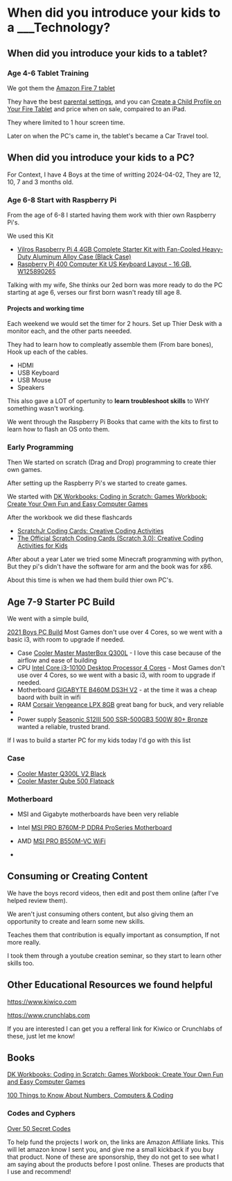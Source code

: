 # When did you introduce your kids to a ___Technology? 

## When did you introduce your kids to a tablet?

### Age 4-6 Tablet Training

We got them the [Amazon Fire 7 tablet](https://amzn.to/3U2SM0g)

They have the best [parental settings](https://www.amazon.com/gp/help/customer/display.html?nodeId=GG2LBLF5V2T8XUX8), and you can [Create a Child Profile on Your Fire Tablet](https://www.amazon.com/gp/help/customer/display.html?nodeId=G3MTGN25XVMNWTFX) and price when on sale, compaired to an iPad.

They where limited to 1 hour screen time.

Later on when the PC's came in, the tablet's became a Car Travel tool.



## When did you introduce your kids to a PC?

For Context, I have 4 Boys at the time of writting 2024-04-02,
They are 12, 10, 7 and 3 months old.

### Age 6-8 Start with Raspberry Pi
From the age of 6-8 I started having them work with thier own Raspberry Pi's.

We used this Kit 
* [Vilros Raspberry Pi 4 4GB Complete Starter Kit with Fan-Cooled Heavy-Duty Aluminum Alloy Case (Black Case)](https://amzn.to/3TJOhGB)
* [Raspberry Pi 400 Computer Kit US Keyboard Layout - 16 GB, W125890265](https://amzn.to/4cDCP8j)

Talking with my wife, She thinks our 2ed born was more ready to do the PC starting at age 6, verses our first born wasn't ready till age 8.


#### Projects and working time
Each weekend we would set the timer for 2 hours.
Set up Thier Desk with a monitor each, and the other parts neeeded.

They had to learn how to compleatly assemble them (From bare bones),
Hook up each of the cables.
* HDMI
* USB Keyboard
* USB Mouse
* Speakers


This also gave a LOT of opertunity to **learn troubleshoot skills** to WHY something wasn't working.

We went through the Raspberry Pi Books that came with the kits to first to learn how to flash an OS onto them.



### Early Programming

Then We started on scratch (Drag and Drop) programming to create thier own games.

After setting up the Raspberry Pi's we started to create games.

We started with 
[DK Workbooks: Coding in Scratch: Games Workbook: Create Your Own Fun and Easy Computer Games](https://amzn.to/4cIl6fI)

After the workbook we did these flashcards
* [ScratchJr Coding Cards: Creative Coding Activities](https://amzn.to/3xe3sQQ)
* [The Official Scratch Coding Cards (Scratch 3.0): Creative Coding Activities for Kids](https://amzn.to/3xliV1A)


After about a year Later we tried some Minecraft programming with python,
But they pi's didn't have the software for arm and the book was for x86.

About this time is when we had them build thier own PC's.

## Age 7-9 Starter PC Build 

We went with a simple build, 

[2021 Boys PC Build](https://pcpartpicker.com/list/Gb3NRT)
Most Games don't use over 4 Cores, so we went with a basic i3, with room to upgrade if needed.

* Case [Cooler Master MasterBox Q300L](https://amzn.to/3J7VNWQ) - I love this case because of the airflow and ease of building
* CPU [Intel Core i3-10100 Desktop Processor 4 Cores](https://amzn.to/4aiPvzE) - Most Games don't use over 4 Cores, so we went with a basic i3, with room to upgrade if needed.
* Motherboard [GIGABYTE B460M DS3H V2](https://amzn.to/3TZaces) - at the time it was a cheap baord with built in wifi
* RAM [Corsair Vengeance LPX 8GB](https://amzn.to/3vDXAA8) great bang for buck, and very reliable
* 
* Power supply [Seasonic S12III 500 SSR-500GB3 500W 80+ Bronze](https://amzn.to/4agj9Wh) wanted a reliable, trusted brand.


If I was to build a starter PC for my kids today I'd go with this list
### Case

* [Cooler Master Q300L V2 Black](https://amzn.to/4cUA1nx)
* [Cooler Master Qube 500 Flatpack](https://amzn.to/43IrK1w)

### Motherboard
* MSI and Gigabyte motherboards have been very reliable 
* Intel [MSI PRO B760M-P DDR4 ProSeries Motherboard](https://amzn.to/4ayLWVK)
* AMD [MSI PRO B550M-VC WiFi](https://amzn.to/3J1vKAH)

* 


## Consuming or Creating Content

We have the boys record videos, then edit and post them online (after I've helped review them).

We aren't just consuming others content, but also giving them an opportunity to create and learn some new skills.

Teaches them that contribution is equally important as consumption, If not more really.

I took them through a youtube creation seminar, so they start to learn other skills too.

## Other Educational Resources we found helpful

https://www.kiwico.com

https://www.crunchlabs.com

If you are interested I can get you a refferal link for Kiwico or Crunchlabs of these, just let me know!

## Books

[DK Workbooks: Coding in Scratch: Games Workbook: Create Your Own Fun and Easy Computer Games](https://amzn.to/4cIl6fI)

[100 Things to Know About Numbers, Computers & Coding](https://amzn.to/4a9kRZD)



### Codes and Cyphers

[Over 50 Secret Codes](https://amzn.to/3xvjk1m)




To help fund the projects I work on, the links are Amazon Affiliate links. This will let amazon know I sent you, and give me a small kickback if you buy that product. None of these are sponsorship, they do not get to see what I am saying about the products before I post online. Theses are products that I use and recommend!


